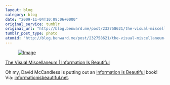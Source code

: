 ```yaml
---
layout: blog
category: blog
date: "2009-11-04T10:09:06+0000"
original_service: tumblr
original_url: "http://blog.benward.me/post/232758621/the-visual-miscellaneum-information-is"
tumblr_post_type: photo
atomid: "http://blog.benward.me/post/232758621/the-visual-miscellaneum-information-is"
---
```

<figure class="photo">
  <a href="http://www.informationisbeautiful.net/2009/the-visual-miscellaneum/"><img src="http://benward.me/res/tumblr/media/232758621/0.jpg" alt="Image"></a>
</figure>

<a href="http://www.informationisbeautiful.net/2009/the-visual-miscellaneum/">The Visual Miscellaneum | Information Is Beautiful</a>

Oh my, David McCandless is putting out an [Information is Beautiful](http://informationisbeautiful.net) book!
Via: [informationisbeautiful.net](http://www.informationisbeautiful.net/2009/the-visual-miscellaneum/).